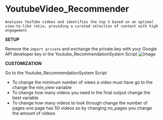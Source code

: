 # YoutubeVideo_Recommender
 `Analyzes YouTube videos and identifies the top 5 based on an optimal view-to-like ratio, providing a curated selection of content with high engagement`
 
 **SETUP**
 
 Remove the `import private` and exchange the private.key with your Google API developer key in the Youtube_RecommendationSystem Script
 ![image]((https://github.com/Whackerfin/YoutubeVideo_Recommender/assets/135827600/2d13e71e-4eb0-4365-9498-5dac12821214))

**CUSTOMIZATION**

Go to the Youtube_RecommendationSystem Script
* To change the minimum number of views a video must have go to the change the min_view variable
* To change how many videos you need in the final output change the best variable
*  To change how many videos to look through change the number of pages one page has 50 videos so by changing no_pages you change the amount of videos



 
